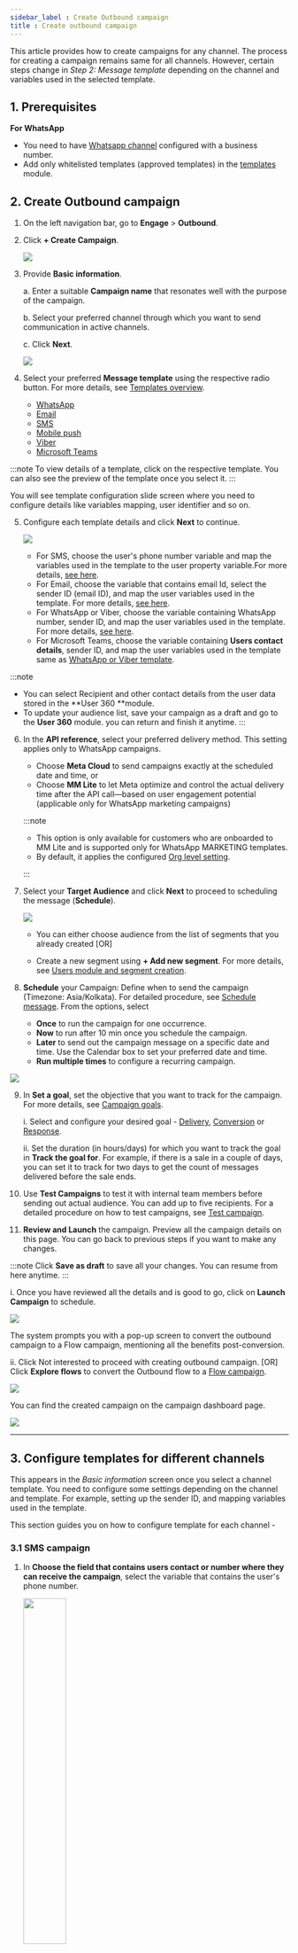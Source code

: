 ```yaml
---
sidebar_label : Create Outbound campaign
title : Create outbound campaign
---
```



This article provides how to create campaigns for any channel. The process for creating a campaign remains same for all channels. However, certain steps change in *Step 2: Message template* depending on the channel and variables used in the selected template.

## 1. Prerequisites

**For WhatsApp**

* You need to have [Whatsapp channel](https://docs.yellow.ai/docs/platform_concepts/channelConfiguration/whatsapp-configuration) configured with a business number.
* Add only whitelisted templates (approved templates) in the [templates](https://docs.yellow.ai/docs/platform_concepts/engagement/outbound/templates/overview) module.


## 2. Create Outbound campaign

1. On the left navigation bar, go to  **Engage** > **Outbound**.
2. Click **+ Create Campaign**.

   ![](https://i.imgur.com/TRatt3E.png)
  

3. Provide **Basic information**.

   a. Enter a suitable **Campaign name** that resonates well with the purpose of the campaign.

   b. Select your preferred channel through which you want to send communication in active channels.

   c. Click **Next**.
  
   ![](https://i.imgur.com/kKua9g9.png)

  

4. Select your preferred **Message template** using the respective radio button. For more details, see [Templates overview](/docs/platform_concepts/engagement/outbound/templates/overview).

   * [WhatsApp](https://docs.yellow.ai/docs/platform_concepts/engagement/outbound/templates/whatsapptemplate)
   * [Email](/docs/platform_concepts/engagement/outbound/templates/email-template)
   * [SMS](/docs/platform_concepts/engagement/outbound/templates/sms-template)
   * [Mobile push](/docs/platform_concepts/engagement/outbound/templates/mobilepush)
   <!-- * [Google Business Message](/docs/platform_concepts/engagement/outbound/templates/gbm-template) -->
   * [Viber](/docs/platform_concepts/engagement/outbound/templates/viber-template)
   * [Microsoft Teams](/docs/platform_concepts/engagement/outbound/templates/teams-template)

:::note
To view details of a template, click on the respective template. You can also see the preview of the template once you select it.
:::




You will see template configuration slide screen where you need to configure details like variables mapping, user identifier and so on.


5. Configure each template details and click **Next** to continue. 

      ![](https://i.imgur.com/0Dl7IUi.gif)


   * For SMS, choose the user's phone number variable and map the variables used in the template to the user property variable.For more details, [see here](#31-sms-campaign).
   * For Email, choose the variable that contains email Id, select the sender ID (email ID), and map the user variables used in the template. For more details, [see here](#32-email-campaign).
   * For WhatsApp or Viber, choose the variable containing WhatsApp number, sender ID, and map the user variables used in the template. For more details, [see here](#33-whatsapp-campaign).
   * For Microsoft Teams, choose the variable containing **Users contact details**, sender ID, and map the user variables used in the template same as [WhatsApp or Viber template](#34-viber-campaign).  

:::note
* You can select Recipient and other contact details from the user data stored in the **User 360 **module.
* To update your audience list, save your campaign as a draft and go to the **User 360** module. you can return and finish it anytime.
:::


  

6. In the **API reference**, select your preferred delivery method. This setting applies only to WhatsApp campaigns.
   * Choose **Meta Cloud** to send campaigns exactly at the scheduled date and time, or 
   * Choose **MM Lite** to let Meta optimize and control the actual delivery time after the API call—based on user engagement potential (applicable only for WhatsApp marketing campaigns)
   
   :::note
   * This option is only available for customers who are onboarded to MM Lite and is supported only for WhatsApp MARKETING templates.
   * By default, it applies the configured [Org level setting](https://docs.yellow.ai/docs/platform_concepts/engagement/engage#set-mm-lite-preference-at-org-level).

   :::

7. Select your **Target Audience** and click **Next** to proceed to scheduling the message (**Schedule**).

   ![](https://i.imgur.com/E3dcdyV.png)

   * You can either choose audience from the list of segments that you already created [OR]

   * Create a new segment using **+ Add new segment**. For more details, see [Users module and segment creation](https://docs.yellow.ai/docs/platform_concepts/engagement/cdp/overview).

8.  **Schedule** your Campaign: Define when to send the campaign (Timezone: Asia/Kolkata). For detailed procedure, see [Schedule message](#4-schedule-message).  From the options, select 

    * **Once** to run the campaign for one occurrence.
    * **Now** to run after 10 min once you schedule the campaign.
    * **Later** to send out the campaign message on a specific date and time. Use the Calendar box to set your preferred date and time.
    * **Run multiple times** to configure a recurring campaign.

   ![](https://i.imgur.com/ID2pfbl.png)

9. In **Set a goal**, set the objective that you want to track for the campaign. For more details, see [Campaign goals](#6-campaign-goal).

   [](https://i.imgur.com/mdxwOmG.png)

   i. Select and configure your desired goal - [Delivery](#1-delivery-goal), [Conversion](#2-conversion-goal) or [Response](#3-response-goal).

   ii. Set the duration (in hours/days) for which you want to track the goal in **Track the goal for**. For example, if there is a sale in a couple of days, you can set it to track for two days to get the count of messages delivered before the sale ends.

10. Use **Test Campaigns** to test it with internal team members before sending out actual audience. You can add up to five recipients. For a detailed procedure on how to test campaigns, see [Test campaign](#7-test-campaigns-recommended).

11.  **Review and Launch** the campaign. Preview all the campaign details on this page. You can go back to previous steps if you want to make any changes.

   :::note
   Click **Save as draft** to save all your changes. You can resume from here anytime.
   :::

   i. Once you have reviewed all the details and is good to go, click on **Launch Campaign** to schedule.

   ![](https://i.imgur.com/6C7Kpu2.png)

   The system prompts you with a pop-up screen to convert the outbound campaign to a Flow campaign, mentioning all the benefits post-conversion.

   ii. Click Not interested to proceed with creating outbound campaign. [OR] Click **Explore flows** to convert the Outbound flow to a [Flow campaign](https://docs.yellow.ai/docs/platform_concepts/engagement/flow-campaigns-intro).

   ![](https://i.imgur.com/37cuqAw.png)

   You can find the created campaign on the campaign dashboard page.

   ![](https://i.imgur.com/Jc2pmIG.png)
  


***


  
## 3. Configure templates for different channels

This appears in the *Basic information* screen once you select a channel template. You need to configure some settings depending on the channel and template. For example, setting up the sender ID, and mapping variables used in the template.

This section guides you on how to configure template for each channel - 

### 3.1 SMS campaign

1. In **Choose the field that contains users contact or number where they can receive the campaign**, select the variable that contains the user's phone number.
 
   <img src="https://i.imgur.com/pndA2y7.png" width="40%"/>

2. In **Map variables**, associate each variable mentioned in the template with the user variables. You can map a variable or provide a bot link 

   <img src="https://i.imgur.com/12hci2Z.png" class="center" width="60%"/>

3. To monitor URL clicks, select **URL click tracking** for variables that contain URLs. 

   <img src="https://i.imgur.com/QkqZcQr.png" class="center" width="60%"/>

   :::note
   When URL tracking is enabled, the CTA button type changes from STATIC to DYNAMIC. This ensures URL tracking requires a dynamic CTA template.
   :::


### 3.2 Email campaign

1. In **Choose the field that contains users contact or number where they can receive the campaign**, select the variable that contains the user's email address.

   <img src="https://i.imgur.com/Y1h9Ui3.png" width="350" height="auto"/>

2. In **Select the email address from which you want to send the campaign**, choose the email address from which you want to send the campaign. To know how to add email accounts, see [Email channel](/docs/platform_concepts/channelConfiguration/email-outbound)

3. In **Map variables**, associate each variable mentioned in the template with the user variables. You can map a variable or provide a bot link 

 

### 3.3 WhatsApp campaign 

1. In **Choose the field that contains users contact or number where they can receive the campaign**, select the variable that contains the WhatsApp number (mobile number) of the user.

   <img src="https://i.imgur.com/94QMG8p.png" width="350"/>

2. In **Sender ID**, choose the WhatsApp business number from which you want to send the campaign.
   
   <img src="https://i.imgur.com/sNtatZX.png"/>

3. In **Map variables**, associate each variable mentioned in the template with the user variables. You can map a variable or provide a bot link.

4. To monitor URL clicks, select **URL click tracking** for variables that contain URLs.

   <img src="https://i.imgur.com/QkqZcQr.png" class="center" width="60%"/>

5. Use **Media** to configure personalized media for the campaign.
   *  **Static** media: Select to send a common media file to all the recipients. Use **Browse** to upload the media file.
   *  **Dynamic** media: Select this option to send personalized media to each user. Map the column from the database where you have included these details. For instance, you can send WhatsApp campaigns with personalized video media to your customers.<br/> <br/>To insert a property dynamic URL:<br/>a. [Create a user property](https://docs.yellow.ai/docs/platform_concepts/engagement/cdp/user_data/user_properties#custom-user-properties) with the data type set as URL.<br/><img src="https://i.imgur.com/l1CSdNF.png" width="60%"/><br/>b. [Store the image URL for each user to that user property](https://docs.yellow.ai/docs/platform_concepts/engagement/cdp/user_data/store_conv_data).<br/>c. Associate the media with this user property when scheduling the campaign.<img src="https://i.imgur.com/umvqXL4.png" width="50%"/>

### 3.4 Viber campaign 

1. In **Choose the field that contains users contact or number where they can receive the campaign**, select the variable that contains the user's WhatsApp number (mobile number).

   <img src="https://i.imgur.com/94QMG8p.png" width="350"/>

2. In **Sender ID**, choose the WhatsApp business number from which you want to send the campaign.
   
   <img src="https://i.imgur.com/sNtatZX.png"/>

3. In **Map variables**, associate each variable mentioned in the template with the user variables. You can map a variable or provide a bot link.

***

## 4. Schedule message

As explained in the Step 6, you can choose when to run your campaign. However, there are advanced options to customize scheduling your message and make your campaign more effective.

### 4.1 How many times you want to run the campaign

Choose whether to run the campaign only once or on a recurring basis.

  

##### Run once

* Select **Now** to run after 10 min once you schedule the campaign.

* Select **Later** to send out the campaign message on a specific date and time. Use the Calendar box to set your preferred date and time.

   ![](https://i.imgur.com/WbcjAKS.png)

  

##### Run multiple times

Select this to schedule a recurring campaign.

   ![](https://i.imgur.com/ui1kPCZ.png)


*  **Repeat**: Select the frequency of running the campaign.

*  **Daily**: Set your preferred date and time.

*  **Weekly**: Select the day of the week (Sun-Sat) when you want to run the campaign and set your preferred **Time**.

*  **Monthly**: Select the date of the month (1-31) when you want to send out the message and set your preferred **Time**.

*  **Ends**: Choose when you want to end the campaign.

  

| Option | Description |
| -------- | -------- |
| never | To run the campaign for ever |
| on | To end on a specific date and set the desired date and time. |
| after | to end after n number of occurrences and configure the respective options

  
  


  
  

### 4.2 Business hours

  

This lets you honor DND timings, so that you can prevent users from receiving campaigns during specific periods, such as late nights.

  

You can set business hours for each day of a week so that your campaign message will be sent out only during the configured business hours.

  

1.  **Enable Business hours**.

   ![](https://i.imgur.com/mCl051T.png)

  

2. Click on **+ Add business hours setting** > **Add new business hour**.

3. Click on each day of the week and configure business hours for that particular day. Enable **Business hours same every day** to set a common timeframe for all days.

   <img src="https://i.imgur.com/eKA9G36.png" width="80%"/>

  
  
  

4.  **Message handling during DND hours**

   You can configure what to do with the messages after the configured business hours using the following options.

   ![](https://i.imgur.com/POhWjum.png)

*  **Discard the message**: The message will not be sent and will be marked failed.

*  **Postpone to next day**: The campaign will be paused and will resume the next business hours.

  
   ![](https://i.imgur.com/63KYDaH.png)

  
:::note
You can Pause a scheduled campaign and Resume it when required using the respective options from the Outbound campaign homepage.

   ![](https://i.imgur.com/BlRcStg.png)


:::

## 5. Segments

  

Segment is grouping of users based on certain condition sets. Segmentation can be based on city, tags, names, or any another user property.

* You can add multiple condition sets as required.

* In the below example, a segment is created with users whose country is mentioned as "india" from the User module.

   ![](https://i.imgur.com/pAxeftX.png)

  

* When you select a segment, you can see the number of users in it.


   <img src="https://i.imgur.com/EvsUIXd.png" width="80%"/>

:::note
If you upload a CSV while the campaign is still executing, it will cause additional users to enter the segment. This will result in an audience size larger than initially planned for the campaign.
:::


***

## 6. Campaign goal

The campaign goal represents a specific objective that you want to achieve through the campaign. Campaign goals can vary depending on the purpose of the campaign and the desired outcome. 

Tracking the progress of campaign goals is important to ensure the effectiveness of the campaign in meeting its objectives. This could include the template used, user segment targeted, scheduled time, or any other parameter.

Goals are categorized into three types depending on the purpose of the campaign:

#### 1. Delivery goal

The delivery goal helps you track the messages delivery status and assess the campaign reach. For example, for promoting a new outlet, your goal could be the number of messages delivered. 

Currently, there are three delivery statuses supported - sent, delivered, and read. However, not all channels support all three statuses. For example, the message read cannot be tracked for SMS.

  ![](https://i.imgur.com/KAEGKoJ.png)
   
   * In **What do you want to track**,  select the delivery status to track.
   
  

#### 2. Conversion goal 

This refers to the process of identifying a specific user action or interaction that indicates a successful completion of a predefined objective or desired outcome.

When users perform the conversion event, it signifies that they have taken the intended action or achieved the goal you have set for the campaign. This could be anything from making a purchase, signing up for a newsletter, filling out a form, or any other action that aligns with the campaign's objectives.

   ![](https://i.imgur.com/2jDXx4C.png)


In **Select event**, choose the event that you want to track.

#### 3. Response goal

This goal assists in tracking the reactions or clicks received for the campaign. However, CTA events from WhatsApp are not captured, and button clicks are not included in the tracked events by default. This option will be enabled only if there are CTAs present in the message template.

![](https://i.imgur.com/ozLtuBo.png)

   * **Select Any response**: Tracks all types of responses received for the campaign.
   * **Button clicks**: This records when users click on a specific button within the campaign.


***

## 7. Test campaigns (Recommended)

It is recommended to test your campaign with internal or test users before launching to ensure the campaign notifications are flawless. Especially, verify if images, buttons, deep links, and elements of personalization are working or rendering as expected.

The following are the benefits of testing a campaign before launching -

* Prevent sending wrong content to the customers.
* Enables viewing the notification messages as and how the end-users receive.
* Ensures the variables are mapped to the right user properties.
* Reduces campaign failures due to mismatch in parameters or issues with images size.

#### Prerequisites for adding test user details

* Test users data should be available in the *User 360* module
* Test users should have all the data which will be mapped to the variables used in the template.

#### Test campaign


1. Once you Schedule a campaign, you will see an option to Test campaign in Step 8 of [Create campaign](#2-create-outbound-campaign), Review and launch.

   ![](https://i.imgur.com/CzxSZrO.png)





2. Click on **Test campaign**.

   ![](https://i.imgur.com/Xfxyepv.png)



3. Search for test users.

* A wizard will be opened to add test user details.

* You can search users by name, email, phone number or userID. You will see auto-suggestions in the drop-down as you type.

   ![](https://i.imgur.com/UqXJZ3h.gif)

  
  

4. Add test users

   a. Click on the relevant user to populate all values like recipient ID and other parameters if any.

   b. Check whether all the parameters are mapped correctly to the desired user columns.

   c. Ensure all the values are available for the user. If not, use a different user use whose required details are available.

   ![](https://i.imgur.com/mPC8ArU.png)


   d. To add more users (up to 5 test users) click on **+Add Users** and repeat the process.

   
   ![](https://i.imgur.com/OFDwZvH.gif)

  

5. Click on **Send test campaign** to trigger campaign to the selected users.

   ![](https://i.imgur.com/AV194YX.png)


You will see the *Sending* status. You can see the actual delivery status after a while (about 15 seconds) - Delivered or Failed.

   <img src="https://i.imgur.com/Sm9nuYW.png" width="90%"/>


* To send the test campaign to more users, click on **Send new test campaign**.

   <img src="https://i.imgur.com/UsOTzmX.png" width="80%"/>


For Failed messages, you can also see the reason for failure.

:::note
* It takes 15 seconds to update the sent status of messages.
* If there is any mismatch in the data, save the campaign using **Save as draft**. Then, navigate to templates step, correct your mappings and test again.
:::

***

## 8. Campaign errors

Here are some common errors that you may encounter when working with campaigns:

:::note
For API related error codes and descriptions, see [Notification API response codes](https://docs.yellow.ai/docs/platform_concepts/engagement/outbound/notification-engine#24-response-codes).
:::

## 9. Notifications on Campaign status & progress

You can get notified via email for critical campaign status and progress alerts. For broader awareness and efficient resolution of campaign-related concerns, you can specify preferred users to receive notifications in case of any issues with the campaign. By default, email alerts are sent automatically to the template creator for critical template statuses and to the campaign creator for campaign failures due to template disablement.


To enable email alerts:

1. On the left navigation bar, click **Engage** > **Preferences**.
2. Toggle the **Enable campaign alerts**.

   <img src="https://i.imgur.com/RNSylY5.png"/>

3. Check **Send alerts on campaign progress** to receive campaign progress related updates. By default, **Send alerts when campaigns are paused/failed** is enabled, you cannot uncheck it.
4. In **Sending email alerts** enter your preferred email addresses separating each with comma (,).

   <img src="https://i.imgur.com/jaGOOCM.png" width="60%"/>

5. Click **Add**.



**What next**

* See how your campaign is performing using [Outbound campaign report](/docs/platform_concepts/engagement/outbound/outbound-campaigns/outbound-report).